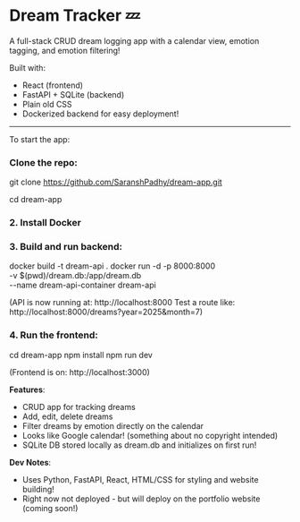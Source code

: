 # Dream Tracker 💤

A full-stack CRUD dream logging app with a calendar view, emotion tagging, and emotion filtering!

Built with:
- React (frontend)
- FastAPI + SQLite (backend)
- Plain old CSS
- Dockerized backend for easy deployment!

---

To start the app:

### Clone the repo:

git clone https://github.com/SaranshPadhy/dream-app.git

cd dream-app

### 2. Install Docker

### 3. Build and run backend:

docker build -t dream-api .
docker run -d -p 8000:8000 \
  -v $(pwd)/dream.db:/app/dream.db \
  --name dream-api-container dream-api


(API is now running at: http://localhost:8000
Test a route like: http://localhost:8000/dreams?year=2025&month=7)

### 4. Run the frontend:

cd dream-app
npm install
npm run dev

(Frontend is on: http://localhost:3000)

**Features**:

- CRUD app for tracking dreams
- Add, edit, delete dreams
- Filter dreams by emotion directly on the calendar
- Looks like Google calendar! (something about no copyright intended)
- SQLite DB stored locally as dream.db and initializes on first run!

**Dev Notes**:

- Uses Python, FastAPI, React, HTML/CSS for styling and website building!
- Right now not deployed - but will deploy on the portfolio website (coming soon!)
